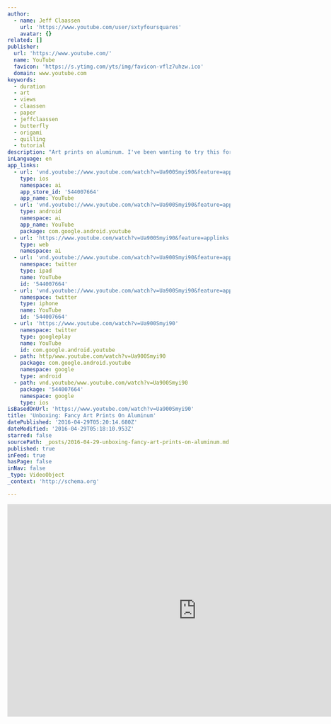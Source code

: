```yaml
---
author:
  - name: Jeff Claassen
    url: 'https://www.youtube.com/user/sxtyfoursquares'
    avatar: {}
related: []
publisher:
  url: 'https://www.youtube.com/'
  name: YouTube
  favicon: 'https://s.ytimg.com/yts/img/favicon-vflz7uhzw.ico'
  domain: www.youtube.com
keywords:
  - duration
  - art
  - views
  - claassen
  - paper
  - jeffclaassen
  - butterfly
  - origami
  - quilling
  - tutorial
description: "Art prints on aluminum. I've been wanting to try this for a couple of years and finally got around to it. The prints you see are from a painting called \"The Wi-Fi Is Weak Here\". Enjoy!"
inLanguage: en
app_links:
  - url: 'vnd.youtube://www.youtube.com/watch?v=Ua900Smyi90&feature=applinks'
    type: ios
    namespace: ai
    app_store_id: '544007664'
    app_name: YouTube
  - url: 'vnd.youtube://www.youtube.com/watch?v=Ua900Smyi90&feature=applinks'
    type: android
    namespace: ai
    app_name: YouTube
    package: com.google.android.youtube
  - url: 'https://www.youtube.com/watch?v=Ua900Smyi90&feature=applinks'
    type: web
    namespace: ai
  - url: 'vnd.youtube://www.youtube.com/watch?v=Ua900Smyi90&feature=applinks'
    namespace: twitter
    type: ipad
    name: YouTube
    id: '544007664'
  - url: 'vnd.youtube://www.youtube.com/watch?v=Ua900Smyi90&feature=applinks'
    namespace: twitter
    type: iphone
    name: YouTube
    id: '544007664'
  - url: 'https://www.youtube.com/watch?v=Ua900Smyi90'
    namespace: twitter
    type: googleplay
    name: YouTube
    id: com.google.android.youtube
  - path: http/www.youtube.com/watch?v=Ua900Smyi90
    package: com.google.android.youtube
    namespace: google
    type: android
  - path: vnd.youtube/www.youtube.com/watch?v=Ua900Smyi90
    package: '544007664'
    namespace: google
    type: ios
isBasedOnUrl: 'https://www.youtube.com/watch?v=Ua900Smyi90'
title: 'Unboxing: Fancy Art Prints On Aluminum'
datePublished: '2016-04-29T05:20:14.680Z'
dateModified: '2016-04-29T05:18:10.953Z'
starred: false
sourcePath: _posts/2016-04-29-unboxing-fancy-art-prints-on-aluminum.md
published: true
inFeed: true
hasPage: false
inNav: false
_type: VideoObject
_context: 'http://schema.org'

---
```

<iframe src="https://cdn.embedly.com/widgets/media.html?src=https%3A%2F%2Fwww.youtube.com%2Fembed%2FUa900Smyi90%3Ffeature%3Doembed&amp;url=https%3A%2F%2Fwww.youtube.com%2Fwatch%3Fv%3DUa900Smyi90&amp;image=https%3A%2F%2Fi.ytimg.com%2Fvi%2FUa900Smyi90%2Fhqdefault.jpg&amp;key=b7d04c9b404c499eba89ee7072e1c4f7&amp;type=text%2Fhtml&amp;schema=youtube" width="854" height="480" scrolling="no" frameborder="0" allowfullscreen="" style=""></iframe>